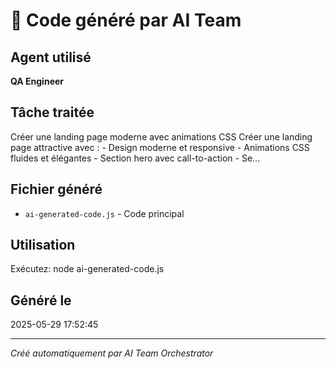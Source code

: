# 🤖 Code généré par AI Team

## Agent utilisé
**QA Engineer**

## Tâche traitée
Créer une landing page moderne avec animations CSS Créer une landing page attractive avec : - Design moderne et responsive - Animations CSS fluides et élégantes - Section hero avec call-to-action - Se...

## Fichier généré
- `ai-generated-code.js` - Code principal

## Utilisation
Exécutez: node ai-generated-code.js

## Généré le
2025-05-29 17:52:45

---
*Créé automatiquement par AI Team Orchestrator*
